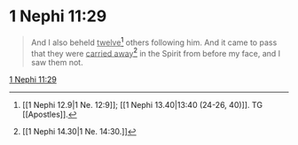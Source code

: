 # 1 Nephi 11:29

> And I also beheld <u>twelve</u>[^a] others following him. And it came to pass that they were <u>carried away</u>[^b] in the Spirit from before my face, and I saw them not.

[1 Nephi 11:29](https://www.churchofjesuschrist.org/study/scriptures/bofm/1-ne/11?lang=eng&id=p29#p29)


[^a]: [[1 Nephi 12.9|1 Ne. 12:9]]; [[1 Nephi 13.40|13:40 (24-26, 40)]]. TG [[Apostles]].
[^b]: [[1 Nephi 14.30|1 Ne. 14:30.]]

